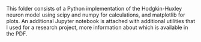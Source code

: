 This folder consists of a Python implementation of the Hodgkin-Huxley neuron model using scipy and numpy for calculations, and matplotlib for plots. An additional Jupyter notebook is attached with additional utilities that I used for a research project, more information about which is available in the PDF.

